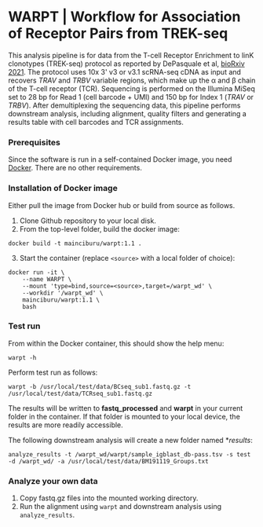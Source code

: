 # WARPT | Workflow for Association of Receptor Pairs from TREK-seq

This analysis pipeline is for data from the T-cell Receptor Enrichment to linK clonotypes (TREK-seq) protocol as reported by DePasquale et al, [bioRxiv 2021](https://www.biorxiv.org/content/10.1101/2021.12.01.470599v1). The protocol uses 10x 3' v3 or v3.1 scRNA-seq cDNA as input and recovers *TRAV* and *TRBV* variable regions, which make up the &alpha; and &beta; chain of the T-cell receptor (TCR). Sequencing is performed on the Illumina MiSeq set to 28 bp for Read 1 (cell barcode + UMI) and 150 bp for Index 1 (*TRAV* or *TRBV*). After demultiplexing the sequencing data, this pipeline performs downstream analysis, including alignment, quality filters and generating a results table with cell barcodes and TCR assignments.


### Prerequisites
Since the software is run in a self-contained Docker image, you need [Docker](https://www.docker.com). There are no other requirements.


### Installation of Docker image
Either pull the image from Docker hub or build from source as follows.

1. Clone Github repository to your local disk.
2. From the top-level folder, build the docker image:
```
docker build -t mainciburu/warpt:1.1 .
```
3. Start the container (replace `<source>` with a local folder of choice):
```
docker run -it \
	--name WARPT \
	--mount 'type=bind,source=<source>,target=/warpt_wd' \
	--workdir '/warpt_wd' \
	mainciburu/warpt:1.1 \
	bash
```


### Test run
From within the Docker container, this should show the help menu:
```
warpt -h
```
Perform test run as follows:
```
warpt -b /usr/local/test/data/BCseq_sub1.fastq.gz -t /usr/local/test/data/TCRseq_sub1.fastq.gz
```
The results will be written to **fastq_processed** and **warpt** in your current folder in the container. If that folder is mounted to your local device, the results are more readily accessible.


The following downstream analysis will create a new folder named **results*:
```
analyze_results -t /warpt_wd/warpt/sample_igblast_db-pass.tsv -s test -d /warpt_wd/ -a /usr/local/test/data/BM191119_Groups.txt
```


### Analyze your own data
1. Copy fastq.gz files into the mounted working directory.
2. Run the alignment using `warpt` and downstream analysis using `analyze_results`.
